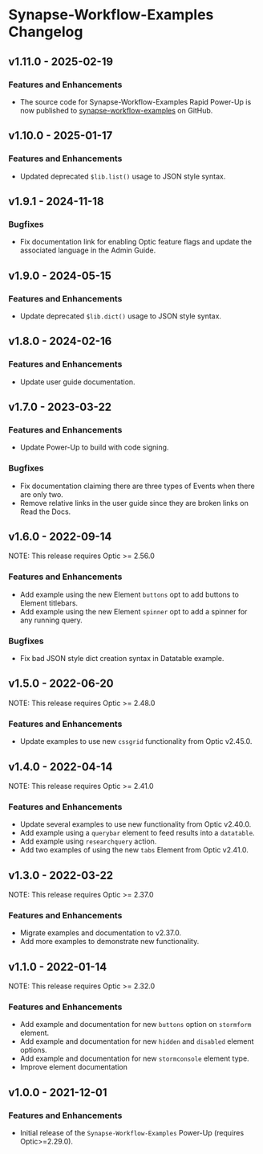# Synapse-Workflow-Examples Changelog

## v1.11.0 - 2025-02-19

### Features and Enhancements

-   The source code for Synapse-Workflow-Examples Rapid Power-Up is now
    published to
    [synapse-workflow-examples](https://github.com/vertexproject/synapse-workflow-examples)
    on GitHub.

## v1.10.0 - 2025-01-17

### Features and Enhancements

-   Updated deprecated `$lib.list()` usage to JSON style syntax.

## v1.9.1 - 2024-11-18

### Bugfixes

-   Fix documentation link for enabling Optic feature flags and update
    the associated language in the Admin Guide.

## v1.9.0 - 2024-05-15

### Features and Enhancements

-   Update deprecated `$lib.dict()` usage to JSON style syntax.

## v1.8.0 - 2024-02-16

### Features and Enhancements

-   Update user guide documentation.

## v1.7.0 - 2023-03-22

### Features and Enhancements

-   Update Power-Up to build with code signing.

### Bugfixes

-   Fix documentation claiming there are three types of Events when
    there are only two.
-   Remove relative links in the user guide since they are broken links
    on Read the Docs.

## v1.6.0 - 2022-09-14

NOTE: This release requires Optic \>= 2.56.0

### Features and Enhancements

-   Add example using the new Element `buttons` opt to add buttons to
    Element titlebars.
-   Add example using the new Element `spinner` opt to add a spinner for
    any running query.

### Bugfixes

-   Fix bad JSON style dict creation syntax in Datatable example.

## v1.5.0 - 2022-06-20

NOTE: This release requires Optic \>= 2.48.0

### Features and Enhancements

-   Update examples to use new `cssgrid` functionality from Optic
    v2.45.0.

## v1.4.0 - 2022-04-14

NOTE: This release requires Optic \>= 2.41.0

### Features and Enhancements

-   Update several examples to use new functionality from Optic v2.40.0.
-   Add example using a `querybar` element to feed results into a
    `datatable`.
-   Add example using `researchquery` action.
-   Add two examples of using the new `tabs` Element from Optic v2.41.0.

## v1.3.0 - 2022-03-22

NOTE: This release requires Optic \>= 2.37.0

### Features and Enhancements

-   Migrate examples and documentation to v2.37.0.
-   Add more examples to demonstrate new functionality.

## v1.1.0 - 2022-01-14

NOTE: This release requires Optic \>= 2.32.0

### Features and Enhancements

-   Add example and documentation for new `buttons` option on
    `stormform` element.
-   Add example and documentation for new `hidden` and `disabled`
    element options.
-   Add example and documentation for new `stormconsole` element type.
-   Improve element documentation

## v1.0.0 - 2021-12-01

### Features and Enhancements

-   Initial release of the `Synapse-Workflow-Examples` Power-Up
    (requires Optic\>=2.29.0).
